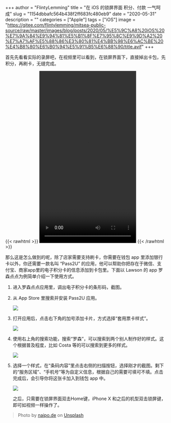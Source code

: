 +++
author = "FlintyLemming"
title = "在 iOS 的锁屏界面 积分、付款 一气呵成"
slug = "1154dbbafc564b438f2ff683fc480eb9"
date = "2020-05-31"
description = ""
categories = ["Apple"]
tags = ["iOS"]
image = "https://gitee.com/flintylemming/mitsea-public-source/raw/master/images/blog/posts/2020/05/%E5%9C%A8%20iOS%20%E7%9A%84%E9%94%81%E5%B1%8F%E7%95%8C%E9%9D%A2%20%E7%A7%AF%E5%88%86%E3%80%81%E4%BB%98%E6%AC%BE%20%E4%B8%80%E6%B0%94%E5%91%B5%E6%88%90/title.avif"
+++

首先先看看实际的录屏吧，在视频里可以看到，在锁屏界面下，直接掉出卡包，先积分，再刷卡，无缝完成。

{{< rawhtml >}}
<video src="https://gitee.com/flintylemming/mitsea-public-source/raw/master/images/blog/posts/2020/05/%E5%9C%A8%20iOS%20%E7%9A%84%E9%94%81%E5%B1%8F%E7%95%8C%E9%9D%A2%20%E7%A7%AF%E5%88%86%E3%80%81%E4%BB%98%E6%AC%BE%20%E4%B8%80%E6%B0%94%E5%91%B5%E6%88%90/v1.mp4" width="304" height="540"
controls="controls"></video>
{{< /rawhtml >}}

那么这是怎么做到的呢，除了店家需要支持刷卡，你需要在钱包 app 里添加银行卡以外，你还需要一款名叫 “Pass2U” 的应用，他可以帮助你把存在于微信、支付宝、商家app里的电子积分卡的信息添加到卡包里。下面以 Lawson 的 app 罗森点点为例简单介绍一下使用方式。

1. 进入罗森点点应用里，调出电子积分卡的条形码，截图。
2. 从 App Store 里搜索并安装 Pass2U 应用。

    ![](https://gitee.com/flintylemming/mitsea-public-source/raw/master/images/blog/posts/2020/05/%E5%9C%A8%20iOS%20%E7%9A%84%E9%94%81%E5%B1%8F%E7%95%8C%E9%9D%A2%20%E7%A7%AF%E5%88%86%E3%80%81%E4%BB%98%E6%AC%BE%20%E4%B8%80%E6%B0%94%E5%91%B5%E6%88%90/1.avif)

3. 打开应用后，点击右下角的加号添加卡片，方式选择“套用票卡样式”。

    ![](https://gitee.com/flintylemming/mitsea-public-source/raw/master/images/blog/posts/2020/05/%E5%9C%A8%20iOS%20%E7%9A%84%E9%94%81%E5%B1%8F%E7%95%8C%E9%9D%A2%20%E7%A7%AF%E5%88%86%E3%80%81%E4%BB%98%E6%AC%BE%20%E4%B8%80%E6%B0%94%E5%91%B5%E6%88%90/2.avif)

4. 使用右上角的搜索功能，搜索“罗森”，可以搜索到两个别人制作好的样式。这个根据普及程度，比如 Costa 等的可以搜索到更多的样式。

    ![](https://gitee.com/flintylemming/mitsea-public-source/raw/master/images/blog/posts/2020/05/%E5%9C%A8%20iOS%20%E7%9A%84%E9%94%81%E5%B1%8F%E7%95%8C%E9%9D%A2%20%E7%A7%AF%E5%88%86%E3%80%81%E4%BB%98%E6%AC%BE%20%E4%B8%80%E6%B0%94%E5%91%B5%E6%88%90/3.avif)

5. 选择一个样式，在“条码内容”里点击右侧的扫描按钮，选择刚才的截图。剩下的“服务区域”、“手机号”等为自定义信息，根据自己的需要可填可不填。点击完成后，会引导你将这张卡加入到钱包 app 中。

    ![](https://gitee.com/flintylemming/mitsea-public-source/raw/master/images/blog/posts/2020/05/%E5%9C%A8%20iOS%20%E7%9A%84%E9%94%81%E5%B1%8F%E7%95%8C%E9%9D%A2%20%E7%A7%AF%E5%88%86%E3%80%81%E4%BB%98%E6%AC%BE%20%E4%B8%80%E6%B0%94%E5%91%B5%E6%88%90/4.avif)

    之后，只需要在锁屏界面双击Home键，iPhone X 和之后的机型双击锁屏键，即可如视频一样操作了。

> Photo by [naipo.de](https://unsplash.com/ja/@naipo_de?utm_source=unsplash&utm_medium=referral&utm_content=creditCopyText) on [Unsplash](https://unsplash.com/s/photos/pay?utm_source=unsplash&utm_medium=referral&utm_content=creditCopyText)
  